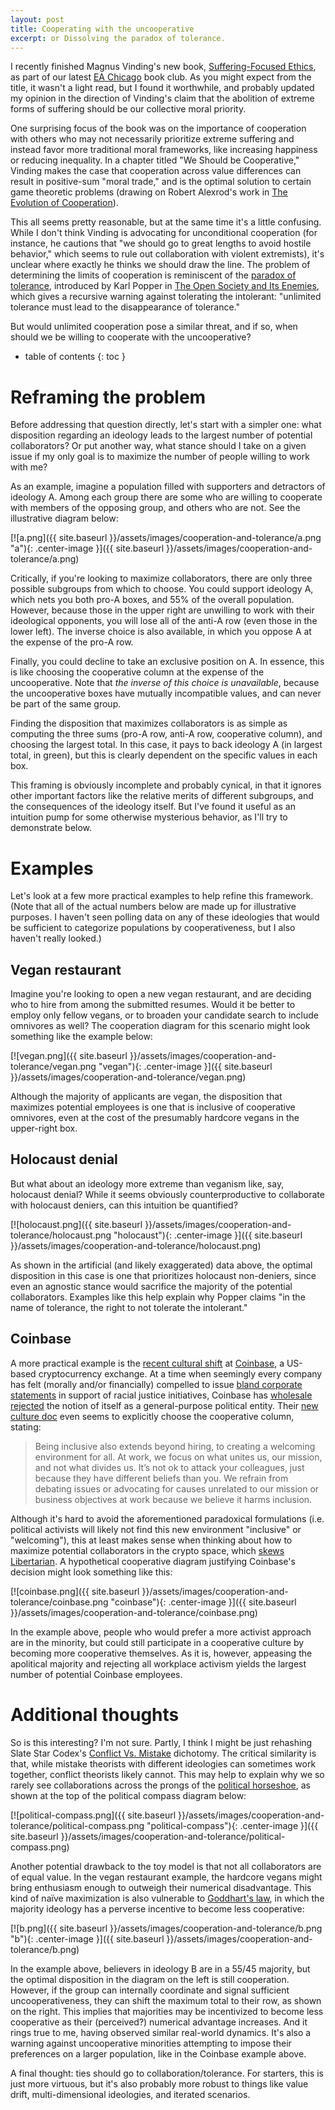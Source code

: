 ```yaml
---
layout: post
title: Cooperating with the uncooperative
excerpt: or Dissolving the paradox of tolerance.
---
```


I recently finished Magnus Vinding's new book, [Suffering-Focused Ethics](https://magnusvinding.com/2020/05/31/suffering-focused-ethics-defense-and-implications/), as part of our latest [EA Chicago](https://eachicago.com/) book club. As you might expect from the title, it wasn't a light read, but I found it worthwhile, and probably updated my opinion in the direction of Vinding's claim that the abolition of extreme forms of suffering should be our collective moral priority.

One surprising focus of the book was on the importance of cooperation with others who may not necessarily prioritize extreme suffering and instead favor more traditional moral frameworks, like increasing happiness or reducing inequality. In a chapter titled "We Should be Cooperative," Vinding makes the case that cooperation across value differences can result in positive-sum "moral trade," and is the optimal solution to certain game theoretic problems (drawing on Robert Alexrod's work in [The Evolution of Cooperation](https://en.wikipedia.org/wiki/The_Evolution_of_Cooperation)).

This all seems pretty reasonable, but at the same time it's a little confusing. While I don't think Vinding is advocating for unconditional cooperation (for instance, he cautions that "we should go to great lengths to avoid hostile behavior," which seems to rule out collaboration with violent extremists), it's unclear where exactly he thinks we should draw the line. The problem of determining the limits of cooperation is reminiscent of the [paradox of tolerance](https://en.wikipedia.org/wiki/Paradox_of_tolerance), introduced by Karl Popper in [The Open Society and Its Enemies](https://en.wikipedia.org/wiki/The_Open_Society_and_Its_Enemies), which gives a recursive warning against tolerating the intolerant: "unlimited tolerance must lead to the disappearance of tolerance."

But would unlimited cooperation pose a similar threat, and if so, when should we be willing to cooperate with the uncooperative?

<!--more-->
* table of contents
{: toc }

# Reframing the problem

Before addressing that question directly, let's start with a simpler one: what disposition regarding an ideology leads to the largest number of potential collaborators? Or put another way, what stance should I take on a given issue if my only goal is to maximize the number of people willing to work with me?

As an example, imagine a population filled with supporters and detractors of ideology A. Among each group there are some who are willing to cooperate with members of the opposing group, and others who are not. See the illustrative diagram below:

[![a.png]({{ site.baseurl }}/assets/images/cooperation-and-tolerance/a.png "a"){: .center-image }]({{ site.baseurl }}/assets/images/cooperation-and-tolerance/a.png)

Critically, if you're looking to maximize collaborators, there are only three possible subgroups from which to choose. You could support ideology A, which nets you both pro-A boxes, and 55% of the overall population. However, because those in the upper right are unwilling to work with their ideological opponents, you will lose all of the anti-A row (even those in the lower left). The inverse choice is also available, in which you oppose A at the expense of the pro-A row.

Finally, you could decline to take an exclusive position on A. In essence, this is like choosing the cooperative column at the expense of the uncooperative. Note that *the inverse of this choice is unavailable*, because the uncooperative boxes have mutually incompatible values, and can never be part of the same group.

Finding the disposition that maximizes collaborators is as simple as computing the three sums (pro-A row, anti-A row, cooperative column), and choosing the largest total. In this case, it pays to back ideology A (in largest total, in green), but this is clearly dependent on the specific values in each box.

This framing is obviously incomplete and probably cynical, in that it ignores other important factors like the relative merits of different subgroups, and the consequences of the ideology itself. But I've found it useful as an intuition pump for some otherwise mysterious behavior, as I'll try to demonstrate below.

# Examples

Let's look at a few more practical examples to help refine this framework. (Note that all of the actual numbers below are made up for illustrative purposes. I haven't seen polling data on any of these ideologies that would be sufficient to categorize  populations by cooperativeness, but I also haven't really looked.)

## Vegan restaurant

Imagine you're looking to open a new vegan restaurant, and are deciding who to hire from among the submitted resumes. Would it be better to employ only fellow vegans, or to broaden your candidate search to include omnivores as well? The cooperation diagram for this scenario might look something like the example below:

[![vegan.png]({{ site.baseurl }}/assets/images/cooperation-and-tolerance/vegan.png "vegan"){: .center-image }]({{ site.baseurl }}/assets/images/cooperation-and-tolerance/vegan.png)

Although the majority of applicants are vegan, the disposition that maximizes potential employees is one that is inclusive of cooperative omnivores, even at the cost of the presumably hardcore vegans in the upper-right box.

## Holocaust denial

But what about an ideology more extreme than veganism like, say, holocaust denial? While it seems obviously counterproductive to collaborate with holocaust deniers, can this intuition be quantified?

[![holocaust.png]({{ site.baseurl }}/assets/images/cooperation-and-tolerance/holocaust.png "holocaust"){: .center-image }]({{ site.baseurl }}/assets/images/cooperation-and-tolerance/holocaust.png)

As shown in the artificial (and likely exaggerated) data above, the optimal disposition in this case is one that prioritizes holocaust non-deniers, since even an agnostic stance would sacrifice the majority of the potential collaborators. Examples like this help explain why Popper claims "in the name of tolerance, the right to not tolerate the intolerant."

## Coinbase

A more practical example is the [recent cultural shift](https://arstechnica.com/cars/2020/10/sixty-coinbase-employees-take-buyout-offer-over-no-politics-rule/) at [Coinbase](https://www.coinbase.com/), a US-based cryptocurrency exchange. At a time when seemingly every company has felt (morally and/or financially) compelled to issue [bland corporate statements](https://www.theatlantic.com/health/archive/2020/06/brands-racism-protests-amazon-nfl-nike/612613/) in support of racial justice initiatives, Coinbase has [wholesale rejected](https://blog.coinbase.com/coinbase-is-a-mission-focused-company-af882df8804) the notion of itself as a general-purpose political entity. Their [new culture doc](https://blog.coinbase.com/culture-at-coinbase-fe510fe9c098) even seems to explicitly choose the cooperative column, stating:

> Being inclusive also extends beyond hiring, to creating a welcoming environment for all. At work, we focus on what unites us, our mission, and not what divides us. It’s not ok to attack your colleagues, just because they have different beliefs than you. We refrain from debating issues or advocating for causes unrelated to our mission or business objectives at work because we believe it harms inclusion.

Although it's hard to avoid the aforementioned paradoxical formulations (i.e. political activists will likely not find this new environment "inclusive" or "welcoming"), this at least makes sense when thinking about how to maximize potential collaborators in the crypto space, which [skews Libertarian](https://downloads.coindesk.com/research/state-of-blockchain/2018/q3/sob2018q3-2018.pdf). A hypothetical cooperative diagram justifying Coinbase's decision might look something like this:

[![coinbase.png]({{ site.baseurl }}/assets/images/cooperation-and-tolerance/coinbase.png "coinbase"){: .center-image }]({{ site.baseurl }}/assets/images/cooperation-and-tolerance/coinbase.png)

In the example above, people who would prefer a more activist approach are in the minority, but could still participate in a cooperative culture by becoming more cooperative themselves. As it is, however, appeasing the apolitical majority and rejecting all workplace activism yields the largest number of potential Coinbase employees.

# Additional thoughts

So is this interesting? I'm not sure. Partly, I think I might be just rehashing Slate Star Codex's [Conflict Vs. Mistake](https://slatestarcodex.com/2018/01/24/conflict-vs-mistake/) dichotomy. The critical similarity is that, while mistake theorists with different ideologies can sometimes work together, conflict theorists likely cannot. This may help to explain why we so rarely see collaborations across the prongs of the [political horseshoe](https://en.wikipedia.org/wiki/Horseshoe_theory), as shown at the top of the political compass diagram below:

[![political-compass.png]({{ site.baseurl }}/assets/images/cooperation-and-tolerance/political-compass.png "political-compass"){: .center-image }]({{ site.baseurl }}/assets/images/cooperation-and-tolerance/political-compass.png)

Another potential drawback to the toy model is that not all collaborators are of equal value. In the vegan restaurant example, the hardcore vegans might bring enthusiasm enough to outweigh their numerical disadvantage. This kind of naïve maximization is also vulnerable to [Goddhart's law](https://en.wikipedia.org/wiki/Goodhart%27s_law), in which the majority ideology has a perverse incentive to become less cooperative:

[![b.png]({{ site.baseurl }}/assets/images/cooperation-and-tolerance/b.png "b"){: .center-image }]({{ site.baseurl }}/assets/images/cooperation-and-tolerance/b.png)

In the example above, believers in ideology B are in a 55/45 majority, but the optimal disposition in the diagram on the left is still cooperation. However, if the group can internally coordinate and signal sufficient uncooperativeness, they can shift the maximum total to their row, as shown on the right. This implies that majorities may be incentivized to become less cooperative as their (perceived?) numerical advantage increases. And it rings true to me, having observed similar real-world dynamics. It's also a warning against uncooperative minorities attempting to impose their preferences on a larger population, like in the Coinbase example above.

A final thought: ties should go to collaboration/tolerance. For starters, this is just more virtuous, but it's also probably more robust to things like value drift, multi-dimensional ideologies, and iterated scenarios.
